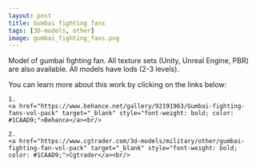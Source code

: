 ```yaml
---
layout: post 
title: Gumbai fighting fans
tags: [3D-models, other]
image: gumbai_fighting_fans.png
---
```

Model of gumbai fighting fan.
All texture sets (Unity, Unreal Engine, PBR) are also available. 
All models have lods (2-3 levels).

<!--more-->

You can learn more about this work by clicking on the links below: <br/>

<div>
<!--
	1.
    <a href="https://www.artstation.com/artwork/1nB3wq" target="_blank" style="font-weight: bold; color: #1CAAD9;">Artstation</a><br/>
-->
	
	1.
	<a href="https://www.behance.net/gallery/92191963/Gumbai-fighting-fans-vol-pack" target="_blank" style="font-weight: bold; color: #1CAAD9;">Behance</a><br/>	

	2.
	<a href="https://www.cgtrader.com/3d-models/military/other/gumbai-fighting-fan-vol-pack" target="_blank" style="font-weight: bold; color: #1CAAD9;">Cgtrader</a><br/>

<!--	
	4.
	<a href="https://sketchfab.com/3d-models/sci-fi-knife-5e861cecc971491d8920a2b1fa09f896" target="_blank" style="font-weight: bold; color: #1CAAD9;">Sketchfab</a><br/>	
	5.
	<a href="https://assetstore.unity.com/packages/3d/props/weapons/sci-fi-knife-pbr-142685" target="_blank" style="font-weight: bold; color: #1CAAD9;">Unity asset store</a>
-->	
</div>
